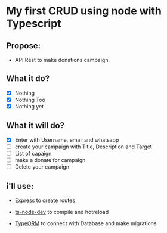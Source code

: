 # My first CRUD using node with Typescript

## Propose:
- API Rest to make donations campaign.

## What it do?
- [x] Nothing
- [x] Nothing Too
- [x] Nothing yet

## What it will do?
- [x] Enter with Username, email and whatsapp
- [ ] create your campaign with Title, Description and Target
- [ ] List of capaign
- [ ] make a donate for campaign
- [ ] Delete your campaign

## i'll use: 
- [Express](https://expressjs.com/) to create routes

- [ts-node-dev](https://www.npmjs.com/package/ts-node-dev) to compile and hotreload

- [TypeORM](https://typeorm.io/#/) to connect with Database and make migrations